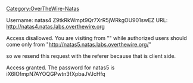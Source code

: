 [Category:OverTheWire-Natas](/Category:OverTheWire-Natas "wikilink")

Username: natas4 Z9tkRkWmpt9Qr7XrR5jWRkgOU901swEZ URL:
<http://natas4.natas.labs.overthewire.org>

Access disallowed. You are visiting from "" while authorized users
should come only from "<http://natas5.natas.labs.overthewire.org/>"

so we resend this request with the referer because that is client side.

Access granted. The password for natas5 is
iX6IOfmpN7AYOQGPwtn3fXpbaJVJcHfq
